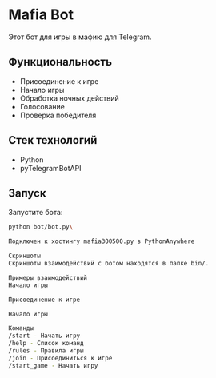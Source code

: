 # Mafia Bot

Этот бот для игры в мафию для Telegram.

## Функциональность

- Присоединение к игре
- Начало игры
- Обработка ночных действий
- Голосование
- Проверка победителя

## Стек технологий

- Python
- pyTelegramBotAPI

## Запуск

Запустите бота:
```sh
python bot/bot.py\

Подключен к хостингу mafia300500.py в PythonAnywhere

Скриншоты
Скриншоты взаимодействий с ботом находятся в папке bin/.

Примеры взаимодействий
Начало игры

Присоединение к игре

Начало игры

Команды
/start - Начать игру
/help - Список команд
/rules - Правила игры
/join - Присоединиться к игре
/start_game - Начать игру
